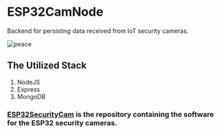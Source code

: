 # ESP32CamNode
Backend for persisting data received from IoT security cameras.

![peace](https://raw.githubusercontent.com/MicroJEdi/ESP32CamNode/main/peace.jpg)

## The Utilized Stack

1) NodeJS
1) Express
1) MongoDB

### [ESP32SecurityCam](https://github.com/MicroJEdi/ESP32SecurityCam) is the repository containing the software for the ESP32 security cameras.
